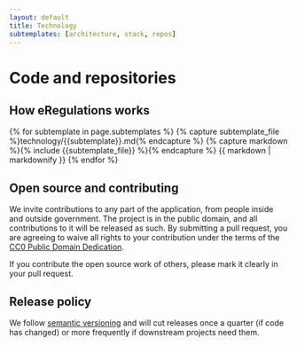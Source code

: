 ```yaml
---
layout: default
title: Technology
subtemplates: [architecture, stack, repos]
---
```

# Code and repositories

## How eRegulations works

{% for subtemplate in page.subtemplates %}
  {% capture subtemplate_file %}technology/{{subtemplate}}.md{% endcapture %}
  {% capture markdown %}{% include {{subtemplate_file}} %}{% endcapture %}
  {{ markdown | markdownify }}
{% endfor %}











## Open source and contributing

We invite contributions to any part of the application, from people inside and outside government. The project is in the public domain, and all contributions to it will be released as such. By submitting a pull request, you are agreeing to waive all rights to your contribution under the terms of the [CC0 Public Domain Dedication](http://creativecommons.org/publicdomain/zero/1.0/).

If you contribute the open source work of others, please mark it clearly in your pull request.

## Release policy

We follow [semantic versioning](http://semver.org/) and will cut releases once a quarter (if code has changed) or more frequently if downstream projects need them.
